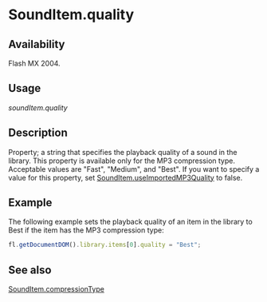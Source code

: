 # SoundItem.quality

## Availability

Flash MX 2004.

## Usage

*soundItem.quality*

## Description

Property; a string that specifies the playback quality of a sound in the library. This property is available only for the MP3 compression type. Acceptable values are "Fast", "Medium", and "Best".
If you want to specify a value for this property, set [SoundItem.useImportedMP3Quality](../SoundItem_object/SoundItem13.md) to false.

## Example

The following example sets the playback quality of an item in the library to Best if the item has the MP3 compression type:

```javascript
fl.getDocumentDOM().library.items[0].quality = "Best";
```

## See also

[SoundItem.compressionType](../SoundItem_object/SoundItem2.md)
